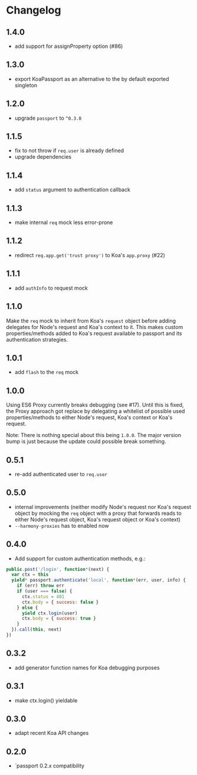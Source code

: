 # Changelog

## 1.4.0

- add support for assignProperty option (#86)

## 1.3.0

- export KoaPassport as an alternative to the by default exported singleton

## 1.2.0

- upgrade `passport` to `^0.3.0`

## 1.1.5

- fix to not throw if `req.user` is already defined
- upgrade dependencies

## 1.1.4

- add `status` argument to authentication callback

## 1.1.3

- make internal `req` mock less error-prone

## 1.1.2

- redirect `req.app.get('trust proxy')` to Koa's `app.proxy` (#22)

## 1.1.1

- add `authInfo` to request mock

## 1.1.0

Make the `req` mock to inherit from Koa's `request` object before adding delegates for Node's request and Koa's context to it. This makes custom properties/methods added to Koa's request available to passport and its authentication strategies.

## 1.0.1

- add `flash` to the `req` mock

## 1.0.0

Using ES6 Proxy currently breaks debugging (see #17). Until this is fixed, the Proxy approach got replace by delegating a whitelist of possible used properties/methods to either Node's request, Koa's context or Koa's request.

Note: There is nothing special about this being `1.0.0`. The major version bump is just because the update could possible break something.

## 0.5.1

- re-add authenticated user to `req.user`

## 0.5.0

- internal improvements (neither modify Node's request nor Koa's request object by mocking the `req` object with a proxy that forwards reads to either Node's request object, Koa's request object or Koa's context)
- `--harmony-proxies` has to enabled now

## 0.4.0

- Add support for custom authentication methods, e.g.:

```js
public.post('/login', function*(next) {
  var ctx = this
  yield* passport.authenticate('local', function*(err, user, info) {
    if (err) throw err
    if (user === false) {
      ctx.status = 401
      ctx.body = { success: false }
    } else {
      yield ctx.login(user)
      ctx.body = { success: true }
    }
  }).call(this, next)
})
```

## 0.3.2

- add generator function names for Koa debugging purposes

## 0.3.1

- make ctx.login() yieldable

## 0.3.0

- adapt recent Koa API changes

## 0.2.0

- `passport 0.2.x compatibility